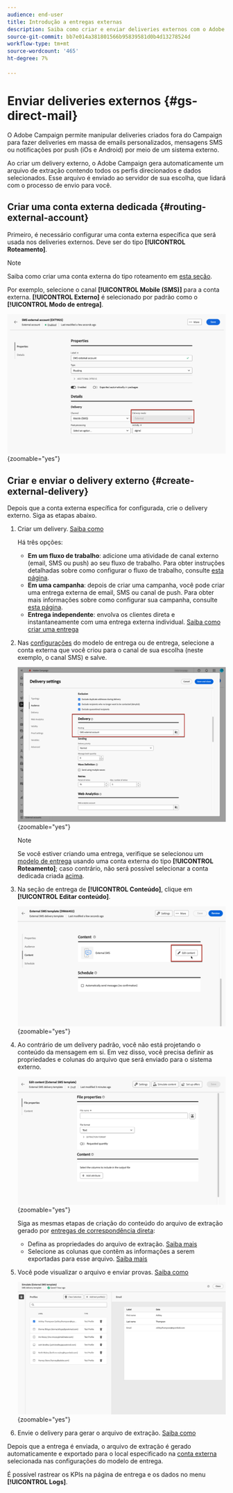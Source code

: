 ```yaml
---
audience: end-user
title: Introdução a entregas externas
description: Saiba como criar e enviar deliveries externos com o Adobe Campaign Web
source-git-commit: bb7e014a381801566b95839581d0b4d13278524d
workflow-type: tm+mt
source-wordcount: '465'
ht-degree: 7%

---
```


# Enviar deliveries externos {#gs-direct-mail}

O Adobe Campaign permite manipular deliveries criados fora do Campaign para fazer deliveries em massa de emails personalizados, mensagens SMS ou notificações por push (iOs e Android) por meio de um sistema externo.

<!--The supported channels are Email, Mobile (SMS), and Push (iOs and Android).-->

Ao criar um delivery externo, o Adobe Campaign gera automaticamente um arquivo de extração contendo todos os perfis direcionados e dados selecionados. Esse arquivo é enviado ao servidor de sua escolha, que lidará com o processo de envio para você.

## Criar uma conta externa dedicada {#routing-external-account}

Primeiro, é necessário configurar uma conta externa específica que será usada nos deliveries externos. Deve ser do tipo **[!UICONTROL Roteamento]**.

>[!NOTE]
>
>Saiba como criar uma conta externa do tipo roteamento em [esta seção](../administration/external-account.md#routing).

Por exemplo, selecione o canal **[!UICONTROL Mobile (SMS)]** para a conta externa. **[!UICONTROL Externo]** é selecionado por padrão como o **[!UICONTROL Modo de entrega]**.

![](../administration/assets/external-account-delivery-mode.png){zoomable="yes"}

## Criar e enviar o delivery externo {#create-external-delivery}

Depois que a conta externa específica for configurada, crie o delivery externo. Siga as etapas abaixo.

1. Criar um delivery. [Saiba como](create-deliveries.md)

   Há três opções:

   * **Em um fluxo de trabalho**: adicione uma atividade de canal externo (email, SMS ou push) ao seu fluxo de trabalho. Para obter instruções detalhadas sobre como configurar o fluxo de trabalho, consulte [esta página](../workflows/gs-workflow-creation.md).
   * **Em uma campanha**: depois de criar uma campanha, você pode criar uma entrega externa de email, SMS ou canal de push. Para obter mais informações sobre como configurar sua campanha, consulte [esta página](../campaigns/gs-campaigns.md).
   * **Entrega independente**: envolva os clientes direta e instantaneamente com uma entrega externa individual. [Saiba como criar uma entrega](../msg/gs-deliveries.md)

1. Nas [configurações](../advanced-settings/delivery-settings.md) do modelo de entrega ou de entrega, selecione a conta externa que você criou para o canal de sua escolha (neste exemplo, o canal SMS) e salve.

   ![](assets/external-delivery-routing.png){zoomable="yes"}

   >[!NOTE]
   >
   >Se você estiver criando uma entrega, verifique se selecionou um [modelo de entrega](delivery-template.md) usando uma conta externa do tipo **[!UICONTROL Roteamento]**; caso contrário, não será possível selecionar a conta dedicada criada [acima](#routing-external-account).

1. Na seção de entrega de **[!UICONTROL Conteúdo]**, clique em **[!UICONTROL Editar conteúdo]**.

   ![](assets/external-delivery-edit-content.png){zoomable="yes"}

1. Ao contrário de um delivery padrão, você não está projetando o conteúdo da mensagem em si. Em vez disso, você precisa definir as propriedades e colunas do arquivo que será enviado para o sistema externo.

   ![](assets/external-delivery-file-properties.png){zoomable="yes"}

   Siga as mesmas etapas de criação do conteúdo do arquivo de extração gerado por [entregas de correspondência direta](../direct-mail/content-direct-mail.md):

   * Defina as propriedades do arquivo de extração. [Saiba mais](../direct-mail/content-direct-mail.md#properties)
   * Selecione as colunas que contêm as informações a serem exportadas para esse arquivo. [Saiba mais](../direct-mail/content-direct-mail.md#content)

1. Você pode visualizar o arquivo e enviar provas<!--not in UI right now - to check-->. [Saiba como](../direct-mail/send-direct-mail.md#preview-dm)

   ![](assets/external-delivery-simulate.png){zoomable="yes"}

1. Envie o delivery para gerar o arquivo de extração. [Saiba como](../direct-mail/send-direct-mail.md#send-dm)

Depois que a entrega é enviada, o arquivo de extração é gerado automaticamente e exportado para o local especificado na [conta externa](../administration/external-account.md#create-ext-account) selecionada nas configurações do modelo de entrega.

É possível rastrear os KPIs na página de entrega e os dados no menu **[!UICONTROL Logs]**.
